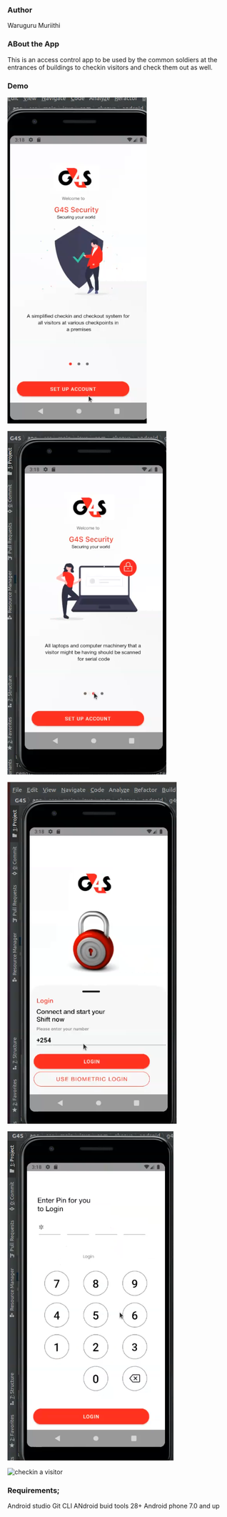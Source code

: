 ### Author
Waruguru Muriithi

### ABout the App
This is an access control app to be used by the common soldiers at the entrances of buildings to checkin visitors and check them out as well.


### Demo
![first screen for new user](./app/src/main/res/drawable/one.png)

![welcome page](./app/src/main/res/drawable/welcome.png)

![login screen ](./app/src/main/res/drawable/login.png)

![pin screen](./app/src/main/res/drawable/pin.png)

![checkin a visitor](./app/src/main/res/checkin.png)



### Requirements;
Android studio
Git
CLI
ANdroid buid tools 28+
Android phone 7.0 and up



